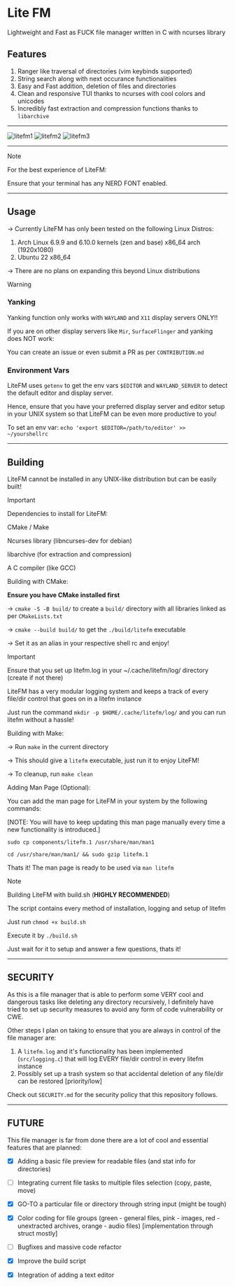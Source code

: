 # Lite FM

Lightweight and Fast as FUCK file manager written in C with ncurses library

## Features

1. Ranger like traversal of directories (vim keybinds supported)
2. String search along with next occurance functionalities
3. Easy and Fast addition, deletion of files and directories
4. Clean and responsive TUI thanks to ncurses with cool colors and unicodes
5. Incredibly fast extraction and compression functions thanks to `libarchive`

------------------------------------------------------------------------------

![litefm1](https://github.com/user-attachments/assets/4bf801e2-594e-4259-b910-11a5a277de5b)
![litefm2](https://github.com/user-attachments/assets/80ad77be-022b-4dde-b78e-ef49b642dbfa)
![litefm3](https://github.com/user-attachments/assets/fb198eea-8be5-4d25-acc4-35a7c64db3de)

------------------------------------------------------------------------------

> [!NOTE]
> 
> For the best experience of LiteFM:
> 
> Ensure that your terminal has any NERD FONT enabled.
> 


------------------------------------------------------------------------------

## Usage

-> Currently LiteFM has only been tested on the following Linux Distros:
   1. Arch Linux 6.9.9 and 6.10.0 kernels (zen and base) x86_64 arch (1920x1080)
   2. Ubuntu 22 x86_64

-> There are no plans on expanding this beyond Linux distributions

> [!WARNING]
> 
> ### Yanking
> 
> Yanking function only works with `WAYLAND` and `X11` display servers ONLY!!
> 
> If you are on other display servers like `Mir`, `SurfaceFlinger` and yanking does NOT work:
> 
> You can create an issue or even submit a PR as per `CONTRIBUTION.md`
> 
> ### Environment Vars
> 
> LiteFM uses `getenv` to get the env vars `$EDITOR` and `WAYLAND_SERVER` to detect the default editor and display server.
> 
> Hence, ensure that you have your preferred display server and editor setup in your UNIX system so that LiteFM can be even more productive to you!
> 
> To set an env var: `echo 'export $EDITOR=/path/to/editor' >> ~/yourshellrc`


------------------------------------------------------------------------------

## Building

LiteFM cannot be installed in any UNIX-like distribution but can be easily built!

> [!IMPORTANT]
> 
> Dependencies to install for LiteFM:
> 
> CMake / Make
> 
> Ncurses library (libncurses-dev for debian)
> 
> libarchive (for extraction and compression)
> 
> A C compiler (like GCC)
> 

Building with CMake:

**Ensure you have CMake installed first**

-> `cmake -S -B build/` to create a `build/` directory with all libraries linked as per `CMakeLists.txt`

-> `cmake --build build/` to get the `./build/litefm` executable

-> Set it as an alias in your respective shell rc and enjoy!

> [!IMPORTANT]
> Ensure that you set up litefm.log in your ~/.cache/litefm/log/ directory (create if not there)
> 
> LiteFM has a very modular logging system and keeps a track of every file/dir control that goes on in a litefm instance 
> 
> Just run the command `mkdir -p $HOME/.cache/litefm/log/` and you can run litefm without a hassle!

Building with Make:

-> Run `make` in the current directory

-> This should give a `litefm` executable, just run it to enjoy LiteFM!

-> To cleanup, run `make clean`

Adding Man Page (Optional):

You can add the man page for LiteFM in your system by the following commands:

[NOTE: You will have to keep updating this man page manually every time a new functionality is introduced.]

`sudo cp components/litefm.1 /usr/share/man/man1`

`cd /usr/share/man/man1/ && sudo gzip litefm.1`

Thats it! The man page is ready to be used via `man litefm`

> [!NOTE]
> Building LiteFM with build.sh (**HIGHLY RECOMMENDED**) 
> 
> The script contains every method of installation, logging and setup of litefm
> 
> Just run `chmod +x build.sh` 
> 
> Execute it by `./build.sh` 
> 
> Just wait for it to setup and answer a few questions, thats it!


------------------------------------------------------------------------------

## SECURITY

As this is a file manager that is able to perform some VERY cool and dangerous tasks like deleting any directory recursively, I definitely have tried to set up security measures to avoid any form of code vulnerability or CWE.

Other steps I plan on taking to ensure that you are always in control of the file manager are:

1. A `litefm.log` and it's functionality has been implemented (`src/logging.c`) that will log EVERY file/dir control in every litefm instance
2. Possibly set up a trash system so that accidental deletion of any file/dir can be restored [priority/low]

Check out `SECURITY.md` for the security policy that this repository follows.

------------------------------------------------------------------------------

## FUTURE

This file manager is far from done there are a lot of cool and essential features that are planned:

- [x] Adding a basic file preview for readable files (and stat info for directories)

- [ ] Integrating current file tasks to multiple files selection (copy, paste, move)

- [x] GO-TO a particular file or directory through string input (might be tough)

- [x] Color coding for file groups (green - general files, pink - images, red - unextracted archives, orange - audio files) [implementation through struct mostly]

- [ ] Bugfixes and massive code refactor

- [x] Improve the build script

- [x] Integration of adding a text editor

